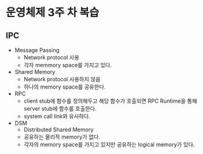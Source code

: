 # 운영체제 3주 차 복습

## IPC

- Message Passing
  - Network protocol 사용
  - 각자 memmory space를 가지고 있다.
- Shared Memory
  - Network protocol 사용하지 않음
  - 하나의 memory space를 공유한다.
- RPC
  - client stub에 함수를 정의해두고 해당 함수가 호출되면 RPC Runtime을 통해 server stub에 함수를 호출한다.
  - system call link와 유사하다.
- DSM
  - Distributed Shared Memory
  - 공유하는 물리적 memory가 없다.
  - 각자의 memory space를 가지고 있지만 공유하는 logical memory가 있다.
